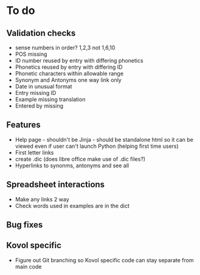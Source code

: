# To do

## Validation checks
- sense numbers in order? 1,2,3 not 1,6,10
- POS missing
- ID number reused by entry with differing phonetics
- Phonetics reused by entry with differing ID
- Phonetic characters within allowable range
- Synonym and Antonyms one way link only
- Date in unusual format
- Entry missing ID
- Example missing translation
- Entered by missing

## Features
- Help page - shouldn't be Jinja - should be standalone html so it can be 
viewed even if user can't launch Python (helping first time users)
- First letter links
- create .dic (does libre office make use of .dic files?)
- Hyperlinks to synonms, antonyms and see all

## Spreadsheet interactions
- Make any links 2 way
- Check words used in examples are in the dict

## Bug fixes

## Kovol specific
- Figure out Git branching so Kovol specific code can stay separate from main code

